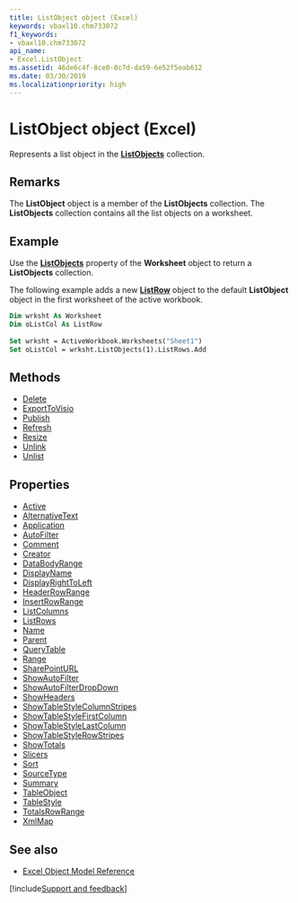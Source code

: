 ```yaml
---
title: ListObject object (Excel)
keywords: vbaxl10.chm733072
f1_keywords:
- vbaxl10.chm733072
api_name:
- Excel.ListObject
ms.assetid: 46de6c4f-8ce0-0c7d-da59-6e52f5eab612
ms.date: 03/30/2019
ms.localizationpriority: high
---
```



# ListObject object (Excel)

Represents a list object in the **[ListObjects](Excel.ListObjects.md)** collection.


## Remarks

The **ListObject** object is a member of the **ListObjects** collection. The **ListObjects** collection contains all the list objects on a worksheet.


## Example

Use the **[ListObjects](Excel.Worksheet.ListObjects.md)** property of the **Worksheet** object to return a **ListObjects** collection. 

The following example adds a new **[ListRow](Excel.ListRow.md)** object to the default **ListObject** object in the first worksheet of the active workbook.

```vb
Dim wrksht As Worksheet 
Dim oListCol As ListRow 
 
Set wrksht = ActiveWorkbook.Worksheets("Sheet1") 
Set oListCol = wrksht.ListObjects(1).ListRows.Add
```


## Methods

- [Delete](Excel.ListObject.Delete.md)
- [ExportToVisio](Excel.ListObject.ExportToVisio.md)
- [Publish](Excel.ListObject.Publish.md)
- [Refresh](Excel.ListObject.Refresh.md)
- [Resize](Excel.ListObject.Resize.md)
- [Unlink](Excel.ListObject.Unlink.md)
- [Unlist](Excel.ListObject.Unlist.md)

## Properties

- [Active](Excel.ListObject.Active.md)
- [AlternativeText](Excel.ListObject.AlternativeText.md)
- [Application](Excel.ListObject.Application.md)
- [AutoFilter](Excel.ListObject.AutoFilter.md)
- [Comment](Excel.ListObject.Comment.md)
- [Creator](Excel.ListObject.Creator.md)
- [DataBodyRange](Excel.ListObject.DataBodyRange.md)
- [DisplayName](Excel.ListObject.DisplayName.md)
- [DisplayRightToLeft](Excel.ListObject.DisplayRightToLeft.md)
- [HeaderRowRange](Excel.ListObject.HeaderRowRange.md)
- [InsertRowRange](Excel.ListObject.InsertRowRange.md)
- [ListColumns](Excel.ListObject.ListColumns.md)
- [ListRows](Excel.ListObject.ListRows.md)
- [Name](Excel.ListObject.Name.md)
- [Parent](Excel.ListObject.Parent.md)
- [QueryTable](Excel.ListObject.QueryTable.md)
- [Range](Excel.ListObject.Range.md)
- [SharePointURL](Excel.ListObject.SharePointURL.md)
- [ShowAutoFilter](Excel.ListObject.ShowAutoFilter.md)
- [ShowAutoFilterDropDown](Excel.listobject.showautofilterdropdown.md)
- [ShowHeaders](Excel.ListObject.ShowHeaders.md)
- [ShowTableStyleColumnStripes](Excel.ListObject.ShowTableStyleColumnStripes.md)
- [ShowTableStyleFirstColumn](Excel.ListObject.ShowTableStyleFirstColumn.md)
- [ShowTableStyleLastColumn](Excel.ListObject.ShowTableStyleLastColumn.md)
- [ShowTableStyleRowStripes](Excel.ListObject.ShowTableStyleRowStripes.md)
- [ShowTotals](Excel.ListObject.ShowTotals.md)
- [Slicers](Excel.listobject.slicers.md)
- [Sort](Excel.ListObject.Sort.md)
- [SourceType](Excel.ListObject.SourceType.md)
- [Summary](Excel.ListObject.Summary.md)
- [TableObject](Excel.listobject.tableobject.md)
- [TableStyle](Excel.ListObject.TableStyle.md)
- [TotalsRowRange](Excel.ListObject.TotalsRowRange.md)
- [XmlMap](Excel.ListObject.XmlMap.md)


## See also

- [Excel Object Model Reference](overview/Excel/object-model.md)

[!include[Support and feedback](~/includes/feedback-boilerplate.md)]

